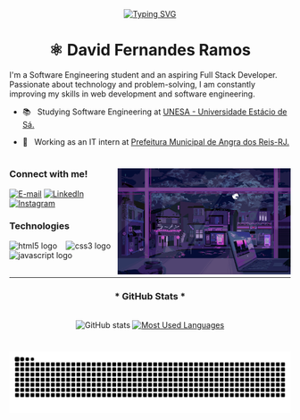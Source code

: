 <div align="center">
  <a href="https://git.io/typing-svg">
    <img src="https://readme-typing-svg.demolab.com?font=Fira+Code&weight=500&size=22&pause=1000&color=FF00F6&center=true&vCenter=true&random=false&width=524&lines=%E2%8A%B9+Welcome+to+my+profile!+%CB%99%E1%B5%95%CB%99+%E2%8A%B9+" alt="Typing SVG">
  </a>
</div>

<div style="text-align: center;" align="center">
<h1>⚛ David Fernandes Ramos</h1>
</div>

I'm a Software Engineering student and an aspiring Full Stack Developer. Passionate about technology and problem-solving, I am constantly improving my skills in web development and software engineering.

- 📚 &nbsp; Studying Software Engineering at <a href="https://estacio.br/cursos/graduacao/engenharia-de-software" target="_blank">UNESA - Universidade Estácio de Sá.</a>
  <br>

- 💼 &nbsp; Working as an IT intern at <a href="https://www.angra.rj.gov.br/" target="_blank">Prefeitura Municipal de Angra dos Reis-RJ.</a>

#

<img align="right" alt="" height="190px" src="./src/study.gif">

<h3 align="left">Connect with me!</h3>

[![E-mail](https://img.shields.io/badge/-Email-000?style=for-the-badge&logo=microsoft-outlook&logoColor=FF00F6&color:FFF)](mailto:meduardacardoso.121@gmail.com)
[![LinkedIn](https://img.shields.io/badge/-LinkedIn-000?style=for-the-badge&logo=linkedin&logoColor=FF00F6&color:FFF)](https://www.linkedin.com/in/mari4souza/)
[![Instagram](https://img.shields.io/badge/-Instagram-000?style=for-the-badge&logo=instagram&logoColor=FF00F6&color:FFF)](https://www.instagram.com/mari4.souza/)


<h3 align="left">Technologies</h3>

<div align="left">
  <img src="https://cdn.jsdelivr.net/gh/devicons/devicon/icons/html5/html5-original.svg" height="25" alt="html5 logo"  />
  <img width="8" />
  <img src="https://cdn.jsdelivr.net/gh/devicons/devicon/icons/css3/css3-original.svg" height="25" alt="css3 logo"  />
  <img width="8" />
  <img src="https://cdn.jsdelivr.net/gh/devicons/devicon/icons/javascript/javascript-plain.svg" height="25" alt="javascript logo"  />
  <img width="8" />

  
<br/>
<br/>

---

<div style="text-align: center;" align="center">
  <h3>* GitHub Stats *</h3>
  <br>
  <img src="https://github-readme-stats-git-masterrstaa-rickstaa.vercel.app/api?username=DevDavidFernandes&hide_title=true&show_icons=true&include_all_commits=false&count_private=true&line_height=25&hide=issues&bg_color=000&title_color=FF00F6&text_color=FFF&border_radius=3&border_color=36123c&icon_color=FF00F6&theme=jolly" alt="GitHub stats">

  <a href="https://github.com/DevDavidFernandes/github-readme-stats">
    <img src="https://github-readme-stats-git-masterrstaa-rickstaa.vercel.app/api/top-langs/?username=DevDavidFernandes&line_height=10&card_width=290&layout=compact&hide_title=false&count_private=true&langs_count=4&show_icons=true&title_color=FF00F6&hide=html,scss,less&bg_color=000&text_color=8B8B8B&border_radius=3&border_color=561760&count_private=true" alt="Most Used Languages">
  </a>
</div>


#

<picture align="center">
  <source media="(prefers-color-scheme: dark)" srcset="https://raw.githubusercontent.com/DevDavidFernandes/DevDavidFernandes/output/github-contribution-grid-snake-dark.svg">
  <source media="(prefers-color-scheme: light)" srcset="https://raw.githubusercontent.com/DevDavidFernandes/DevDavidFernandes/output/github-contribution-grid-snake-dark.svg">
  <img align="center" alt="github contribution grid snake animation" src="https://raw.githubusercontent.com/DevDavidFernandes/DevDavidFernandes/output/github-contribution-grid-snake.svg">
</picture>
